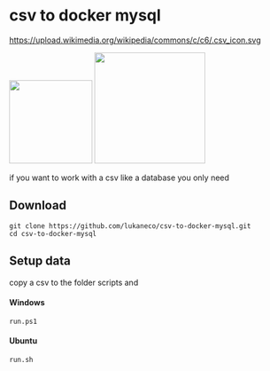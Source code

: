 # csv to docker mysql
 
https://upload.wikimedia.org/wikipedia/commons/c/c6/.csv_icon.svg

<div>
<img  src="https://upload.wikimedia.org/wikipedia/commons/c/c6/.csv_icon.svg"  width="150px"  height="150px">
<img  src="https://www.exa.unicen.edu.ar/sites/default/files/docker-logo.png" width="200px">
</div>

if you want to work with a csv like a database you only need 

## Download
```console
git clone https://github.com/lukaneco/csv-to-docker-mysql.git
cd csv-to-docker-mysql
```
## Setup data
copy a csv to the folder scripts and 
#### Windows
 ```console
run.ps1
```
#### Ubuntu
 ```console
run.sh
```


<!--stackedit_data:
eyJoaXN0b3J5IjpbNzEwMzY0NzExLC04MTg2Mjg1NzMsMTc0OT
M4NTc0NSw1NzAwMTAwNjQsLTY2MDM1Njk0MCwtMjYyMjA0NjE5
LC01MTQ0MDQ5NzcsMTY2NDA5MDAxN119
-->